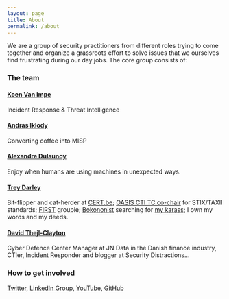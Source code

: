 ```yaml
---
layout: page
title: About
permalink: /about
---
```


We are a group of security practitioners from different roles trying to come together and organize a grassroots effort to solve issues that we ourselves find frustrating during our day jobs. The core group consists of:

### The team

#### [Koen Van Impe](https://twitter.com/cudeso)
Incident Response & Threat Intelligence

#### [Andras Iklody](https://twitter.com/iglocska)

Converting coffee into MISP

#### [Alexandre Dulaunoy](https://twitter.com/adulau)

Enjoy when humans are using machines in unexpected ways.

#### [Trey Darley](https://twitter.com/treyka)

Bit-flipper and cat-herder at [CERT.be](https://cert.be/en); [OASIS CTI TC co-chair](https://www.oasis-open.org/committees/tc_home.php?wg_abbrev=cti) for STIX/TAXII standards; [FIRST](https://www.first.org/) groupie; [Bokononist](https://en.wiktionary.org/wiki/Bokononism) searching for [my karass](https://en.wiktionary.org/wiki/karass#English); I own my words and my deeds.

#### [David Thejl-Clayton](https://twitter.com/DCSecuritydk)

Cyber Defence Center Manager at JN Data in the Danish finance industry, CTIer, Incident Responder and blogger at Security Distractions...

### How to get involved

[Twitter](https://twitter.com/AntithesisPRJ), [LinkedIn Group](https://www.linkedin.com/groups/9028559/), [YouTube](https://www.youtube.com/channel/UCGP0jv5Qui0QWycov03mSvQ), [GitHub](https://github.com/antithesis-project/)

